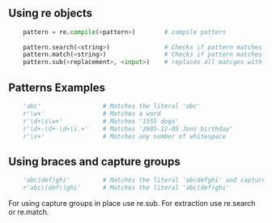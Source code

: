 ## Using re objects
```python
    pattern = re.compile(<pattern>)        # compile pattern
   
    pattern.search(<string>)               # Checks if pattern matches anywhere in <string>
    pattern.match(<string>)                # Checks if pattern matches the start of <string>
    pattern.sub(<replacement>, <input>)    # replaces all matcges with <replacement> and returns result
```

## Patterns Examples
```python
    'abc'                 # Matches the literal 'abc'
    r'\w+'                # Matches a word
    r'\d+\s\w+'           # Matches '1555 dogs'
    r'\d+-\d+-\d+\s.+'    # Matches '2005-12-05 Jons birthday'
    r'\s+'                # Matches any number of whitespace
```
## Using braces and capture groups
```python    
    'abc(def)ghi'         # Matches the literal 'abcdefghi' and captures 'def' as capture group #1
    r'abc\(def\)ghi'      # Matches the literal 'abc(def)ghi'
```
For using capture groups in place use re.sub. For extraction use re.search or re.match.
